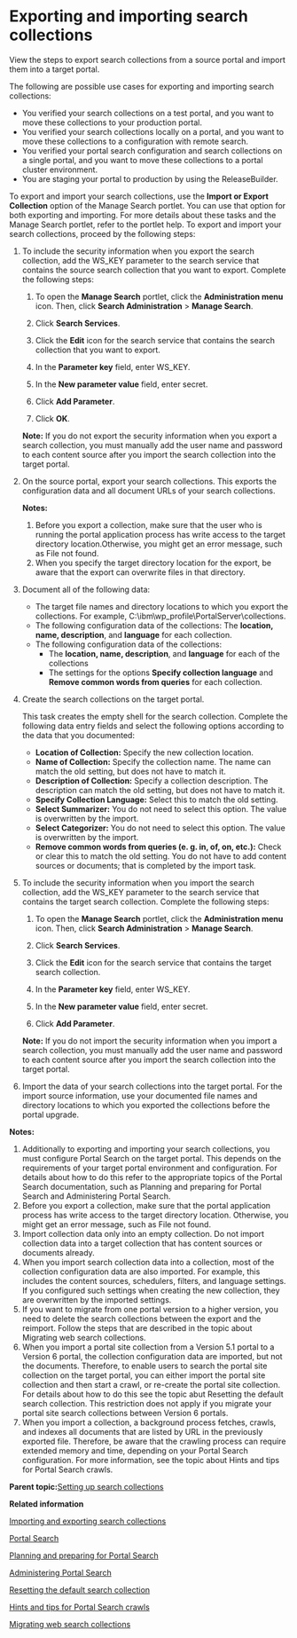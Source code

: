 # Exporting and importing search collections 

View the steps to export search collections from a source portal and import them into a target portal.

The following are possible use cases for exporting and importing search collections:

-   You verified your search collections on a test portal, and you want to move these collections to your production portal.
-   You verified your search collections locally on a portal, and you want to move these collections to a configuration with remote search.
-   You verified your portal search configuration and search collections on a single portal, and you want to move these collections to a portal cluster environment.
-   You are staging your portal to production by using the ReleaseBuilder.

To export and import your search collections, use the **Import or Export Collection** option of the Manage Search portlet. You can use that option for both exporting and importing. For more details about these tasks and the Manage Search portlet, refer to the portlet help. To export and import your search collections, proceed by the following steps:

1.  To include the security information when you export the search collection, add the WS\_KEY parameter to the search service that contains the source search collection that you want to export. Complete the following steps:

    1.  To open the **Manage Search** portlet, click the **Administration menu** icon. Then, click **Search Administration** \> **Manage Search**.

    2.  Click **Search Services**.

    3.  Click the **Edit** icon for the search service that contains the search collection that you want to export.

    4.  In the **Parameter key** field, enter WS\_KEY.

    5.  In the **New parameter value** field, enter secret.

    6.  Click **Add Parameter**.

    7.  Click **OK**.

    **Note:** If you do not export the security information when you export a search collection, you must manually add the user name and password to each content source after you import the search collection into the target portal.

2.  On the source portal, export your search collections. This exports the configuration data and all document URLs of your search collections.

    **Notes:**

    1.  Before you export a collection, make sure that the user who is running the portal application process has write access to the target directory location.Otherwise, you might get an error message, such as File not found.
    2.  When you specify the target directory location for the export, be aware that the export can overwrite files in that directory.
3.  Document all of the following data:

    -   The target file names and directory locations to which you export the collections. For example, C:\\ibm\\wp\_profile\\PortalServer\\collections.
    -   The following configuration data of the collections: The **location, name, description**, and **language** for each collection.
    -   The following configuration data of the collections:
        -   The **location, name, description**, and **language** for each of the collections
        -   The settings for the options **Specify collection language** and **Remove common words from queries** for each collection.
4.  Create the search collections on the target portal.

    This task creates the empty shell for the search collection. Complete the following data entry fields and select the following options according to the data that you documented:

    -   **Location of Collection:** Specify the new collection location.
    -   **Name of Collection:** Specify the collection name. The name can match the old setting, but does not have to match it.
    -   **Description of Collection:** Specify a collection description. The description can match the old setting, but does not have to match it.
    -   **Specify Collection Language:** Select this to match the old setting.
    -   **Select Summarizer:** You do not need to select this option. The value is overwritten by the import.
    -   **Select Categorizer:** You do not need to select this option. The value is overwritten by the import.
    -   **Remove common words from queries \(e. g. in, of, on, etc.\):** Check or clear this to match the old setting.
    You do not have to add content sources or documents; that is completed by the import task.

5.  To include the security information when you import the search collection, add the WS\_KEY parameter to the search service that contains the target search collection. Complete the following steps:

    1.  To open the **Manage Search** portlet, click the **Administration menu** icon. Then, click **Search Administration** \> **Manage Search**.

    2.  Click **Search Services**.

    3.  Click the **Edit** icon for the search service that contains the target search collection.

    4.  In the **Parameter key** field, enter WS\_KEY.

    5.  In the **New parameter value** field, enter secret.

    6.  Click **Add Parameter**.

    **Note:** If you do not import the security information when you import a search collection, you must manually add the user name and password to each content source after you import the search collection into the target portal.

6.  Import the data of your search collections into the target portal. For the import source information, use your documented file names and directory locations to which you exported the collections before the portal upgrade.


**Notes:**

1.  Additionally to exporting and importing your search collections, you must configure Portal Search on the target portal. This depends on the requirements of your target portal environment and configuration. For details about how to do this refer to the appropriate topics of the Portal Search documentation, such as Planning and preparing for Portal Search and Administering Portal Search.
2.  Before you export a collection, make sure that the portal application process has write access to the target directory location. Otherwise, you might get an error message, such as File not found.
3.  Import collection data only into an empty collection. Do not import collection data into a target collection that has content sources or documents already.
4.  When you import search collection data into a collection, most of the collection configuration data are also imported. For example, this includes the content sources, schedulers, filters, and language settings. If you configured such settings when creating the new collection, they are overwritten by the imported settings.
5.  If you want to migrate from one portal version to a higher version, you need to delete the search collections between the export and the reimport. Follow the steps that are described in the topic about Migrating web search collections.
6.  When you import a portal site collection from a Version 5.1 portal to a Version 6 portal, the collection configuration data are imported, but not the documents. Therefore, to enable users to search the portal site collection on the target portal, you can either import the portal site collection and then start a crawl, or re-create the portal site collection. For details about how to do this see the topic abut Resetting the default search collection. This restriction does not apply if you migrate your portal site search collections between Version 6 portals.
7.  When you import a collection, a background process fetches, crawls, and indexes all documents that are listed by URL in the previously exported file. Therefore, be aware that the crawling process can require extended memory and time, depending on your Portal Search configuration. For more information, see the topic about Hints and tips for Portal Search crawls.

**Parent topic:**[Setting up search collections ](../admin-system/srcmgsrcont.md)

**Related information**  


[Importing and exporting search collections ](../panel_help/import_export_srch_coll.md)

[Portal Search ](../admin-system/admsrch.md)

[Planning and preparing for Portal Search ](../admin-system/srcbfrwrkgwtprtlsrch.md)

[Administering Portal Search ](../admin-system/srtadmsrch.md)

[Resetting the default search collection ](../admin-system/srtcrtprtlstecllc.md)

[Hints and tips for Portal Search crawls ](../admin-system/srrhinttips_crawl.md)

[Migrating web search collections ](../migrate/mig_t_webcoll.md)

